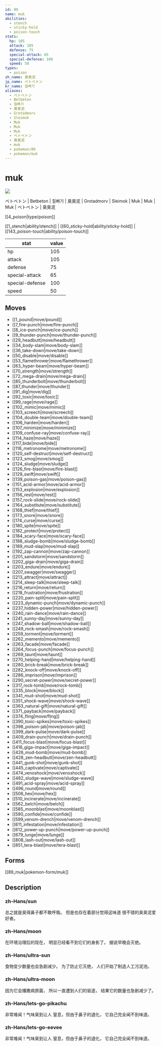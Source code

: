 ```yaml
---
id: 89
name: muk
abilities:
  - stench
  - sticky-hold
  - poison-touch
stats:
  hp: 105
  attack: 105
  defense: 75
  special-attack: 65
  special-defense: 100
  speed: 50
types:
  - poison
zh_name: 臭臭泥
jp_name: ベトベトン
kr_name: 질뻐기
aliases:
  - ベトベトン
  - Betbeton
  - 질뻐기
  - 臭臭泥
  - Grotadmorv
  - Sleimok
  - Muk
  - Muk
  - Muk
  - ベトベトン
  - 臭臭泥
  - muk
  - pokemon/89
  - pokemon/muk
---
```

# muk

![](https://raw.githubusercontent.com/PokeAPI/sprites/master/sprites/pokemon/89.png)

ベトベトン | Betbeton | 질뻐기 | 臭臭泥 | Grotadmorv | Sleimok | Muk | Muk | Muk | ベトベトン | 臭臭泥

[[4_poison|type/poison]]

[[1_stench|ability/stench]] | [[60_sticky-hold|ability/sticky-hold]] | [[143_poison-touch|ability/poison-touch]]

|stat|value|
|---|---|
|hp|105|
|attack|105|
|defense|75|
|special-attack|65|
|special-defense|100|
|speed|50|


## Moves

- [[1_pound|move/pound]]
- [[7_fire-punch|move/fire-punch]]
- [[8_ice-punch|move/ice-punch]]
- [[9_thunder-punch|move/thunder-punch]]
- [[29_headbutt|move/headbutt]]
- [[34_body-slam|move/body-slam]]
- [[36_take-down|move/take-down]]
- [[50_disable|move/disable]]
- [[53_flamethrower|move/flamethrower]]
- [[63_hyper-beam|move/hyper-beam]]
- [[70_strength|move/strength]]
- [[72_mega-drain|move/mega-drain]]
- [[85_thunderbolt|move/thunderbolt]]
- [[87_thunder|move/thunder]]
- [[91_dig|move/dig]]
- [[92_toxic|move/toxic]]
- [[99_rage|move/rage]]
- [[102_mimic|move/mimic]]
- [[103_screech|move/screech]]
- [[104_double-team|move/double-team]]
- [[106_harden|move/harden]]
- [[107_minimize|move/minimize]]
- [[109_confuse-ray|move/confuse-ray]]
- [[114_haze|move/haze]]
- [[117_bide|move/bide]]
- [[118_metronome|move/metronome]]
- [[120_self-destruct|move/self-destruct]]
- [[123_smog|move/smog]]
- [[124_sludge|move/sludge]]
- [[126_fire-blast|move/fire-blast]]
- [[129_swift|move/swift]]
- [[139_poison-gas|move/poison-gas]]
- [[151_acid-armor|move/acid-armor]]
- [[153_explosion|move/explosion]]
- [[156_rest|move/rest]]
- [[157_rock-slide|move/rock-slide]]
- [[164_substitute|move/substitute]]
- [[168_thief|move/thief]]
- [[173_snore|move/snore]]
- [[174_curse|move/curse]]
- [[180_spite|move/spite]]
- [[182_protect|move/protect]]
- [[184_scary-face|move/scary-face]]
- [[188_sludge-bomb|move/sludge-bomb]]
- [[189_mud-slap|move/mud-slap]]
- [[192_zap-cannon|move/zap-cannon]]
- [[201_sandstorm|move/sandstorm]]
- [[202_giga-drain|move/giga-drain]]
- [[203_endure|move/endure]]
- [[207_swagger|move/swagger]]
- [[213_attract|move/attract]]
- [[214_sleep-talk|move/sleep-talk]]
- [[216_return|move/return]]
- [[218_frustration|move/frustration]]
- [[220_pain-split|move/pain-split]]
- [[223_dynamic-punch|move/dynamic-punch]]
- [[237_hidden-power|move/hidden-power]]
- [[240_rain-dance|move/rain-dance]]
- [[241_sunny-day|move/sunny-day]]
- [[247_shadow-ball|move/shadow-ball]]
- [[249_rock-smash|move/rock-smash]]
- [[259_torment|move/torment]]
- [[262_memento|move/memento]]
- [[263_facade|move/facade]]
- [[264_focus-punch|move/focus-punch]]
- [[269_taunt|move/taunt]]
- [[270_helping-hand|move/helping-hand]]
- [[280_brick-break|move/brick-break]]
- [[282_knock-off|move/knock-off]]
- [[286_imprison|move/imprison]]
- [[290_secret-power|move/secret-power]]
- [[317_rock-tomb|move/rock-tomb]]
- [[335_block|move/block]]
- [[341_mud-shot|move/mud-shot]]
- [[351_shock-wave|move/shock-wave]]
- [[363_natural-gift|move/natural-gift]]
- [[371_payback|move/payback]]
- [[374_fling|move/fling]]
- [[390_toxic-spikes|move/toxic-spikes]]
- [[398_poison-jab|move/poison-jab]]
- [[399_dark-pulse|move/dark-pulse]]
- [[409_drain-punch|move/drain-punch]]
- [[411_focus-blast|move/focus-blast]]
- [[416_giga-impact|move/giga-impact]]
- [[426_mud-bomb|move/mud-bomb]]
- [[428_zen-headbutt|move/zen-headbutt]]
- [[441_gunk-shot|move/gunk-shot]]
- [[445_captivate|move/captivate]]
- [[474_venoshock|move/venoshock]]
- [[482_sludge-wave|move/sludge-wave]]
- [[491_acid-spray|move/acid-spray]]
- [[496_round|move/round]]
- [[506_hex|move/hex]]
- [[510_incinerate|move/incinerate]]
- [[562_belch|move/belch]]
- [[585_moonblast|move/moonblast]]
- [[590_confide|move/confide]]
- [[599_venom-drench|move/venom-drench]]
- [[611_infestation|move/infestation]]
- [[612_power-up-punch|move/power-up-punch]]
- [[679_lunge|move/lunge]]
- [[808_lash-out|move/lash-out]]
- [[851_tera-blast|move/tera-blast]]

## Forms



[[89_muk|pokemon-form/muk]]

## Description

### zh-Hans/sun

总之就是臭得鼻子都不敢呼吸。
但是也存在着部分觉得这味道
很不错的臭臭泥爱好者。

### zh-Hans/moon

在环境治理后的现在，
明显已经看不到它们的身影了。
据说早晚会灭绝。

### zh-Hans/ultra-sun

食物变少数量也会急剧减少。
为了防止它灭绝，
人们开始了制造人工污泥池。

### zh-Hans/ultra-moon

因为它会播撒病原菌，
所以一直遭到人们的驱逐，
结果它的数量也急剧减少了。

### zh-Hans/lets-go-pikachu

非常难闻！气味臭到让人
窒息，但由于鼻子的退化，
它自己完全闻不到味道。

### zh-Hans/lets-go-eevee

非常难闻！气味臭到让人
窒息，但由于鼻子的退化，
它自己完全闻不到味道。

